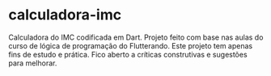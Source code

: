 # calculadora-imc
Calculadora do IMC codificada em Dart. Projeto feito com base nas aulas do curso de lógica de programação do Flutterando.
Este projeto tem apenas fins de estudo e prática. Fico aberto a críticas construtivas e sugestões para melhorar.
